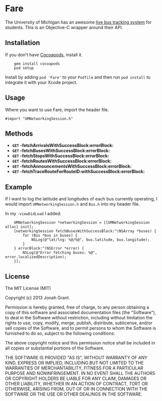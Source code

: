 # Fare
The University of Michigan has an awesome [live bus tracking system](http://mbus.pts.umich.edu/) for students.  This is an Objective-C wrapper around their API.

## Installation

If you don't have [Cocoapods](http://cocoapods.org), install it.

        gem install cocoapods
        pod setup
        
Install by adding `pod 'Fare'` to your `Podfile` and then run `pod install` to integrate it with your Xcode project.

## Usage

Where you want to use Fare, import the header file.

````objc
#import "UMNetworkingSession.h"
````

## Methods

- **<code>GET</code> -fetchArrivalsWithSuccessBlock:errorBlock:**
- **<code>GET</code> -fetchBusesWithSuccessBlock:errorBlock:**
- **<code>GET</code> -fetchStopsWithSuccessBlock:errorBlock:**
- **<code>GET</code> -fetchRoutesWithSuccessBlock:errorBlock:**
- **<code>GET</code> -fetchAnnouncementsWithSuccessBlock:errorBlock:**
- **<code>GET</code> -fetchTraceRouteForRouteID:withSuccessBlock:errorBlock:**

## Example

If I want to log the latitude and longitudes of each bus currently operating, I would import `UMNetworkingSession.h` and `Bus.h` into my header file.

In my `-viewDidLoad` I added:

````objc
    UMNetworkingSession *networkingSession = [[UMNetworkingSession alloc] init];
    [networkingSession fetchBusesWithSuccessBlock:^(NSArray *buses) {
        for (Bus *bus in buses) {
            NSLog(@"lat/lng: %@/%@", bus.latitude, bus.longitude);
        }
    } errorBlock:^(NSError *error) {
        NSLog(@"Error fetching buses: %@", error.localizedDescription);
    }];
````

## License

The MIT License (MIT)

Copyright (c) 2013 Jonah Grant.

Permission is hereby granted, free of charge, to any person obtaining a copy
of this software and associated documentation files (the "Software"), to deal
in the Software without restriction, including without limitation the rights
to use, copy, modify, merge, publish, distribute, sublicense, and/or sell
copies of the Software, and to permit persons to whom the Software is
furnished to do so, subject to the following conditions:

The above copyright notice and this permission notice shall be included in
all copies or substantial portions of the Software.

THE SOFTWARE IS PROVIDED "AS IS", WITHOUT WARRANTY OF ANY KIND, EXPRESS OR
IMPLIED, INCLUDING BUT NOT LIMITED TO THE WARRANTIES OF MERCHANTABILITY,
FITNESS FOR A PARTICULAR PURPOSE AND NONINFRINGEMENT. IN NO EVENT SHALL THE
AUTHORS OR COPYRIGHT HOLDERS BE LIABLE FOR ANY CLAIM, DAMAGES OR OTHER
LIABILITY, WHETHER IN AN ACTION OF CONTRACT, TORT OR OTHERWISE, ARISING FROM,
OUT OF OR IN CONNECTION WITH THE SOFTWARE OR THE USE OR OTHER DEALINGS IN
THE SOFTWARE.